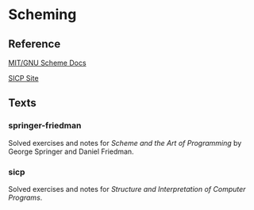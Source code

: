 Scheming
========


## Reference

[MIT/GNU Scheme Docs](http://www.gnu.org/software/mit-scheme/documentation/mit-scheme-user/index.html)

[SICP Site](http://mitpress.mit.edu/sicp/)


## Texts

### springer-friedman

Solved exercises and notes for *Scheme and the Art of Programming* by George Springer and Daniel Friedman.

### sicp

Solved exercises and notes for *Structure and Interpretation of Computer Programs*.

